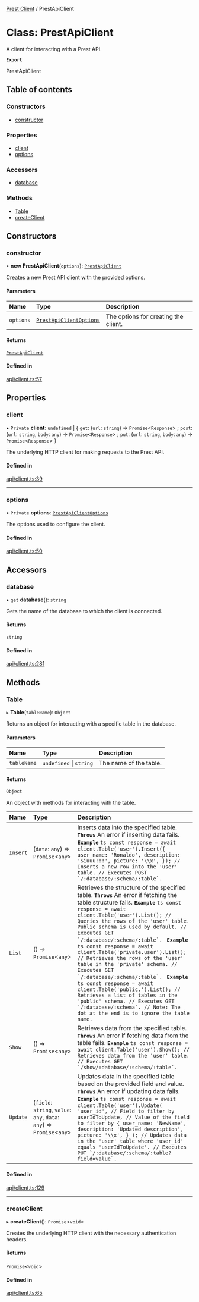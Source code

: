 [Prest Client](../README.md) / PrestApiClient

# Class: PrestApiClient

A client for interacting with a Prest API.

**`Export`**

PrestApiClient

## Table of contents

### Constructors

- [constructor](PrestApiClient.md#constructor)

### Properties

- [client](PrestApiClient.md#client)
- [options](PrestApiClient.md#options)

### Accessors

- [database](PrestApiClient.md#database)

### Methods

- [Table](PrestApiClient.md#table)
- [createClient](PrestApiClient.md#createclient)

## Constructors

### constructor

• **new PrestApiClient**(`options`): [`PrestApiClient`](PrestApiClient.md)

Creates a new Prest API client with the provided options.

#### Parameters

| Name | Type | Description |
| :------ | :------ | :------ |
| `options` | [`PrestApiClientOptions`](../interfaces/PrestApiClientOptions.md) | The options for creating the client. |

#### Returns

[`PrestApiClient`](PrestApiClient.md)

#### Defined in

[api/client.ts:57](https://github.com/pgEdge/prest-client/blob/9d0996d/src/api/client.ts#L57)

## Properties

### client

• `Private` **client**: `undefined` \| \{ `get`: (`url`: `string`) => `Promise`\<`Response`\> ; `post`: (`url`: `string`, `body`: `any`) => `Promise`\<`Response`\> ; `put`: (`url`: `string`, `body`: `any`) => `Promise`\<`Response`\>  }

The underlying HTTP client for making requests to the Prest API.

#### Defined in

[api/client.ts:39](https://github.com/pgEdge/prest-client/blob/9d0996d/src/api/client.ts#L39)

___

### options

• `Private` **options**: [`PrestApiClientOptions`](../interfaces/PrestApiClientOptions.md)

The options used to configure the client.

#### Defined in

[api/client.ts:50](https://github.com/pgEdge/prest-client/blob/9d0996d/src/api/client.ts#L50)

## Accessors

### database

• `get` **database**(): `string`

Gets the name of the database to which the client is connected.

#### Returns

`string`

#### Defined in

[api/client.ts:281](https://github.com/pgEdge/prest-client/blob/9d0996d/src/api/client.ts#L281)

## Methods

### Table

▸ **Table**(`tableName`): `Object`

Returns an object for interacting with a specific table in the database.

#### Parameters

| Name | Type | Description |
| :------ | :------ | :------ |
| `tableName` | `undefined` \| `string` | The name of the table. |

#### Returns

`Object`

An object with methods for interacting with the table.

| Name | Type | Description |
| :------ | :------ | :------ |
| `Insert` | (`data`: `any`) => `Promise`\<`any`\> | Inserts data into the specified table. **`Throws`** An error if inserting data fails. **`Example`** ```ts const response = await client.Table('user').Insert({ user_name: 'Ronaldo', description: 'Siuuu!!!', picture: '\\x', }); // Inserts a new row into the 'user' table. // Executes POST `/:database/:schema/:table`. ``` |
| `List` | () => `Promise`\<`any`\> | Retrieves the structure of the specified table. **`Throws`** An error if fetching the table structure fails. **`Example`** ```ts const response = await client.Table('user').List(); // Queries the rows of the 'user' table. Public schema is used by default. // Executes GET `/:database/:schema/:table`. ``` **`Example`** ```ts const response = await client.Table('private.user').List(); // Retrieves the rows of the 'user' table in the 'private' schema. // Executes GET `/:database/:schema/:table`. ``` **`Example`** ```ts const response = await client.Table('public.').List(); // Retrieves a list of tables in the 'public' schema. // Executes GET `/:database/:schema`. // Note: The dot at the end is to ignore the table name. ``` |
| `Show` | () => `Promise`\<`any`\> | Retrieves data from the specified table. **`Throws`** An error if fetching data from the table fails. **`Example`** ```ts const response = await client.Table('user').Show(); // Retrieves data from the 'user' table. // Executes GET `/show/:database/:schema/:table`. ``` |
| `Update` | (`field`: `string`, `value`: `any`, `data`: `any`) => `Promise`\<`any`\> | Updates data in the specified table based on the provided field and value. **`Throws`** An error if updating data fails. **`Example`** ```ts const response = await client.Table('user').Update( 'user_id', // Field to filter by userIdToUpdate, // Value of the field to filter by { user_name: 'NewName', description: 'Updated description', picture: '\\x', } ); // Updates data in the 'user' table where 'user_id' equals 'userIdToUpdate'. // Executes PUT `/:database/:schema/:table?field=value`. ``` |

#### Defined in

[api/client.ts:129](https://github.com/pgEdge/prest-client/blob/9d0996d/src/api/client.ts#L129)

___

### createClient

▸ **createClient**(): `Promise`\<`void`\>

Creates the underlying HTTP client with the necessary authentication headers.

#### Returns

`Promise`\<`void`\>

#### Defined in

[api/client.ts:65](https://github.com/pgEdge/prest-client/blob/9d0996d/src/api/client.ts#L65)
